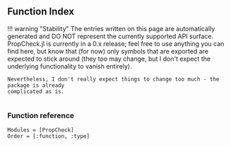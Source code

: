 ## Function Index

!!! warning "Stability"
    The entries written on this page are automatically generated and DO NOT represent
    the currently supported API surface. PropCheck.jl is currently in a 0.x release;
    feel free to use anything you can find here, but know that (for now) only
    symbols that are exported are expected to stick around (they too may change, but I
    don't expect the underlying functionality to vanish entirely).

    Nevertheless, I don't really expect things to change too much - the package is already
    complicated as is.

```@index
```

### Function reference

```@autodocs
Modules = [PropCheck]
Order = [:function, :type]
```

